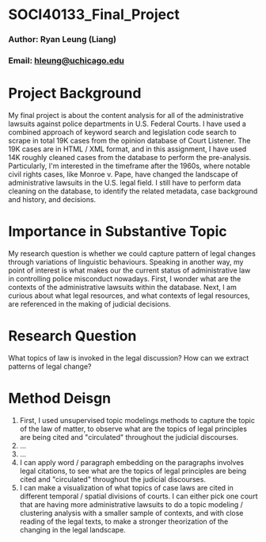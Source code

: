 # SOCI40133_Final_Project
### Author: Ryan Leung (Liang)    
### Email: hleung@uchicago.edu

# Project Background
My final project is about the content analysis for all of the administrative lawsuits against police departments in U.S. Federal Courts. I have used a combined approach of keyword search and legislation code search to scrape in total 19K cases from the opinion database of Court Listener. The 19K cases are in HTML / XML format, and in this assignment, I have used 14K roughly cleaned cases from the database to perform the pre-analysis. Particularly, I'm interested in the timeframe after the 1960s, where notable civil rights cases, like Monroe v. Pape, have changed the landscape of administrative lawsuits in the U.S. legal field. I still have to perform data cleaning on the database, to identify the related metadata, case background and history, and decisions. 

# Importance in Substantive Topic
My research question is whether we could capture pattern of legal changes through variations of linguistic behaviours. Speaking in another way, my point of interest is what makes our the current status of administrative law in controlling police misconduct nowadays. First, I wonder what are the contexts of the administrative lawsuits within the database. Next, I am curious about what legal resources, and what contexts of legal resources, are referenced in the making of judicial decisions. 

# Research Question
What topics of law is invoked in the legal discussion? How can we extract patterns of legal change?

# Method Deisgn
1. First, I used unsupervised topic modelings methods to capture the topic of the law of matter, to observe what are the topics of legal principles are being cited and "circulated" throughout the judicial discourses.
2. ...
3. ...
4. I can apply word / paragraph embedding on the paragraphs involves legal citations, to see what are the topics of legal principles are being cited and "circulated" throughout the judicial discourses.
5. I can make a visualization of what topics of case laws are cited in different temporal / spatial divisions of courts. I can either pick one court that are having more administrative lawsuits to do a topic modeling / clustering analysis with a smaller sample of contexts, and with close reading of the legal texts, to make a stronger theorization of the changing in the legal landscape.
